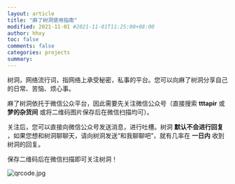 ```yaml
---
layout: article
title: "麻了树洞使用指南"
modified: 2021-11-01 #2021-11-01T11:25:00+08:00
author: hhxy
toc: false
comments: false
categories: projects
summary: 
---
```


树洞，网络流行词，指网络上承受秘密，私事的平台。您可以向麻了树洞分享自己的日常、苦恼、烦心事。

麻了树洞依托于微信公众平台，因此需要先关注微信公众号（直接搜索 **tttapir** 或 **梦的杂货间** 或将二维码图片保存后在微信扫描均可）。

关注后，您可以直接向微信公众号发送消息，进行吐槽。树洞 **默认不会进行回复** ，如果您想和树洞聊聊天，请向树洞发送“和我聊聊吧”，就有几率在 **一日内** 收到树洞的回复。

保存二维码后在微信扫描即可关注树洞！

![qrcode.jpg](https://i.loli.net/2021/11/02/Fd4MIkjWBUOxpSJ.jpg)
